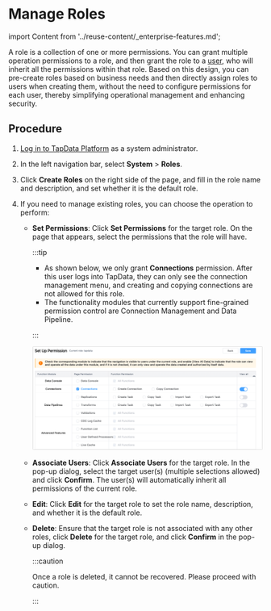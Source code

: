 # Manage Roles
import Content from '../reuse-content/_enterprise-features.md';

<Content />

A role is a collection of one or more permissions. You can grant multiple operation permissions to a role, and then grant the role to a [user](manage-user.md), who will inherit all the permissions within that role. Based on this design, you can pre-create roles based on business needs and then directly assign roles to users when creating them, without the need to configure permissions for each user, thereby simplifying operational management and enhancing security.

## Procedure

1. [Log in to TapData Platform](../user-guide/log-in.md) as a system administrator.

2. In the left navigation bar, select **System** > **Roles**.

3. Click **Create Roles** on the right side of the page, and fill in the role name and description, and set whether it is the default role.

4. If you need to manage existing roles, you can choose the operation to perform:

    * **Set Permissions**: Click **Set Permissions** for the target role. On the page that appears, select the permissions that the role will have.

      :::tip

        * As shown below, we only grant **Connections** permission. After this user logs into TapData, they can only see the connection management menu, and creating and copying connections are not allowed for this role.
        * The functionality modules that currently support fine-grained permission control are Connection Management and Data Pipeline.

      :::

      ![Set Role Permissions](../images/grant_data_srouce.png)

    * **Associate Users**: Click **Associate Users** for the target role. In the pop-up dialog, select the target user(s) (multiple selections allowed) and click **Confirm**. The user(s) will automatically inherit all permissions of the current role.

    * **Edit**: Click **Edit** for the target role to set the role name, description, and whether it is the default role.

    * **Delete**: Ensure that the target role is not associated with any other roles, click **Delete** for the target role, and click **Confirm** in the pop-up dialog.

      :::caution

      Once a role is deleted, it cannot be recovered. Please proceed with caution.

      :::
